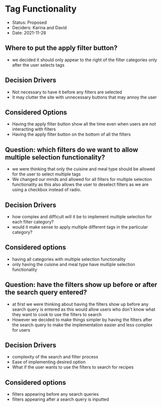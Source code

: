 # Tag Functionality

* Status: Proposed
* Deciders: Karina and David
* Date: 2021-11-28

## Where to put the apply filter button?
- we decided it should only appear to the right of the filter categories only after the user selects tags

## Decision Drivers
- Not necessary to have it before any filters are selected
- It may clutter the site with unnecessary buttons that may annoy the user

## Considered Options
- Having the apply filter button show all the time even when users are not interacting with filters
- Having the apply filter button on the bottom of all the filters
 

## Question: which filters do we want to allow multiple selection functionality?
- we were thinking that only the cuisine and meal type should be allowed for the user to select multiple tags
- We changed our minds and allowed for all filters for multiple selection functionality as this also allows the user to deselect filters as we are using a checkbox instead of radio.

## Decision Drivers
- how complex and difficult will it be to implement multiple selection for each filter category?
- would it make sense to apply multiple different tags in the particular category?

## Considered options
- having all categories with multiple selection functionality
- only having the cuisine and meal type have multiple selection functionality

## Question: have the filters show up before or after the search query entered?
- at first we were thinking about having the filters show up before any search query is entered as this would allow users who don't know what they want to cook to use the filters to search
- However we decided to make things simpler by having the filters after the search query to make the implementation easier and less complex for users

## Decision Drivers
- complexity of the search and filter process
- Ease of implementing desired option
- What if the user wants to use the filters to search for recipes

## Considered options
- filters appearing before any search queries
- filters appearing after a search query is inputted
